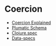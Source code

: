 # Coercion

* [Coercion Explained](coercion.md)
* [Plumatic Schema](schema_coercion.md)
* [Clojure.spec](clojure_spec_coercion.md)
* [Data-specs](data_spec_coercion.md)
